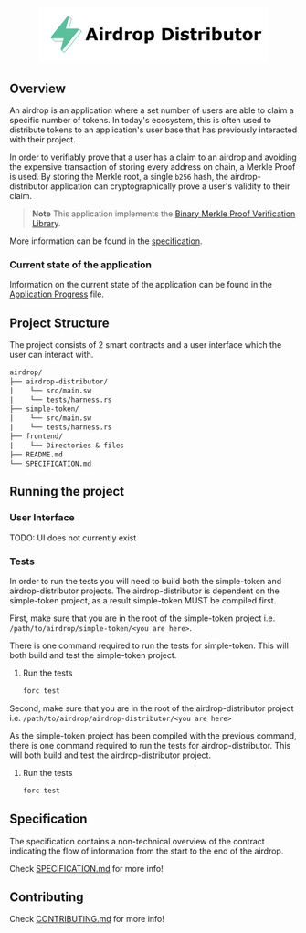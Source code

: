<p align="center">
    <picture>
        <source media="(prefers-color-scheme: dark)" srcset=".docs/airdrop-distributor_dark.png">
        <img alt="airdrop-distributor logo" width="400px" src=".docs/airdrop-distributor_light.png">
    </picture>
</p>

## Overview

An airdrop is an application where a set number of users are able to claim a specific number of tokens. In today's ecosystem, this is often used to distribute tokens to an application's user base that has previously interacted with their project. 

In order to verifiably prove that a user has a claim to an airdrop and avoiding the expensive transaction of storing every address on chain, a Merkle Proof is used. By storing the Merkle root, a single `b256` hash, the airdrop-distributor application can cryptographically prove a user's validity to their claim.

> **Note** This application implements the [Binary Merkle Proof Verification Library](https://github.com/FuelLabs/sway-libs/tree/master/sway_libs/src/merkle_proof).

More information can be found in the [specification](./SPECIFICATION.md).

### Current state of the application

Information on the current state of the application can be found in the [Application Progress](../APPLICATION_PROGRESS.md) file.

## Project Structure

The project consists of 2 smart contracts and a user interface which the user can interact with.

<!--Only show most important files e.g. script to run, build etc.-->

```
airdrop/
├── airdrop-distributor/
|    └── src/main.sw
|    └── tests/harness.rs
├── simple-token/
|    └── src/main.sw
|    └── tests/harness.rs
├── frontend/
|    └── Directories & files
├── README.md
└── SPECIFICATION.md
```

## Running the project

### User Interface

TODO: UI does not currently exist

### Tests

In order to run the tests you will need to build both the simple-token and airdrop-distributor projects. The airdrop-distributor is dependent on the simple-token project, as a result simple-token MUST be compiled first.

First, make sure that you are in the root of the simple-token project i.e. `/path/to/airdrop/simple-token/<you are here>`.

There is one command required to run the tests for simple-token. This will both build and test the simple-token project.

1. Run the tests

   ```bash
   forc test
   ```

Second, make sure that you are in the root of the airdrop-distributor project i.e. `/path/to/airdrop/airdrop-distributor/<you are here>`

As the simple-token project has been compiled with the previous command, there is one command required to run the tests for airdrop-distributor. This will both build and test the airdrop-distributor project.

1. Run the tests

   ```bash
   forc test
   ```

## Specification

The specification contains a non-technical overview of the contract indicating the flow of information from the start to the end of the airdrop.

Check [SPECIFICATION.md](./SPECIFICATION.md) for more info!

## Contributing

Check [CONTRIBUTING.md](../CONTRIBUTING.md) for more info!

